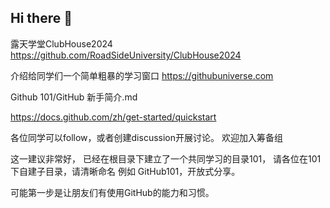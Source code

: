 ## Hi there 👋
露天学堂ClubHouse2024
https://github.com/RoadSideUniversity/ClubHouse2024

介绍给同学们一个简单粗暴的学习窗口 https://githubuniverse.com

Github 101/GitHub 新手简介.md 

https://docs.github.com/zh/get-started/quickstart

各位同学可以follow，或者创建discussion开展讨论。 欢迎加入筹备组

这一建议非常好， 已经在根目录下建立了一个共同学习的目录101， 请各位在101下自建子目录，请清晰命名 例如 GitHub101，开放式分享。

可能第一步是让朋友们有使用GitHub的能力和习惯。
<!--

**Here are some ideas to get you started:**

🙋‍♀️ A short introduction - what is your organization all about?
🌈 Contribution guidelines - how can the community get involved?
👩‍💻 Useful resources - where can the community find your docs? Is there anything else the community should know?
🍿 Fun facts - what does your team eat for breakfast?
🧙 Remember, you can do mighty things with the power of [Markdown](https://docs.github.com/github/writing-on-github/getting-started-with-writing-and-formatting-on-github/basic-writing-and-formatting-syntax)
-->
